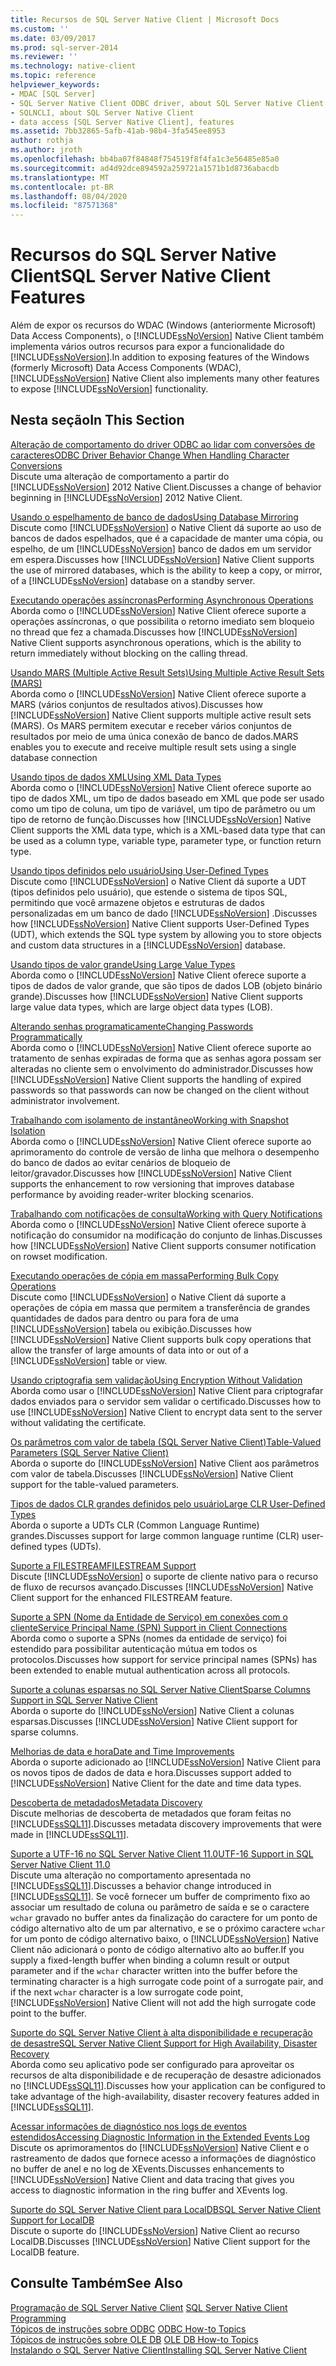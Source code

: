 ```yaml
---
title: Recursos de SQL Server Native Client | Microsoft Docs
ms.custom: ''
ms.date: 03/09/2017
ms.prod: sql-server-2014
ms.reviewer: ''
ms.technology: native-client
ms.topic: reference
helpviewer_keywords:
- MDAC [SQL Server]
- SQL Server Native Client ODBC driver, about SQL Server Native Client ODBC driver
- SQLNCLI, about SQL Server Native Client
- data access [SQL Server Native Client], features
ms.assetid: 7bb32865-5afb-41ab-98b4-3fa545ee8953
author: rothja
ms.author: jroth
ms.openlocfilehash: bb4ba07f84848f754519f8f4fa1c3e56485e85a0
ms.sourcegitcommit: ad4d92dce894592a259721a1571b1d8736abacdb
ms.translationtype: MT
ms.contentlocale: pt-BR
ms.lasthandoff: 08/04/2020
ms.locfileid: "87571368"
---
```

# <a name="sql-server-native-client-features"></a><span data-ttu-id="79f39-102">Recursos do SQL Server Native Client</span><span class="sxs-lookup"><span data-stu-id="79f39-102">SQL Server Native Client Features</span></span>
  <span data-ttu-id="79f39-103">Além de expor os recursos do WDAC (Windows (anteriormente Microsoft) Data Access Components), o [!INCLUDE[ssNoVersion](../../../includes/ssnoversion-md.md)] Native Client também implementa vários outros recursos para expor a funcionalidade do [!INCLUDE[ssNoVersion](../../../includes/ssnoversion-md.md)].</span><span class="sxs-lookup"><span data-stu-id="79f39-103">In addition to exposing features of the Windows (formerly Microsoft) Data Access Components (WDAC), [!INCLUDE[ssNoVersion](../../../includes/ssnoversion-md.md)] Native Client also implements many other features to expose [!INCLUDE[ssNoVersion](../../../includes/ssnoversion-md.md)] functionality.</span></span>  
  
## <a name="in-this-section"></a><span data-ttu-id="79f39-104">Nesta seção</span><span class="sxs-lookup"><span data-stu-id="79f39-104">In This Section</span></span>  
 [<span data-ttu-id="79f39-105">Alteração de comportamento do driver ODBC ao lidar com conversões de caracteres</span><span class="sxs-lookup"><span data-stu-id="79f39-105">ODBC Driver Behavior Change When Handling Character Conversions</span></span>](odbc-driver-behavior-change-when-handling-character-conversions.md)  
 <span data-ttu-id="79f39-106">Discute uma alteração de comportamento a partir do [!INCLUDE[ssNoVersion](../../../includes/ssnoversion-md.md)] 2012 Native Client.</span><span class="sxs-lookup"><span data-stu-id="79f39-106">Discusses a change of behavior beginning in [!INCLUDE[ssNoVersion](../../../includes/ssnoversion-md.md)] 2012 Native Client.</span></span>  
  
 [<span data-ttu-id="79f39-107">Usando o espelhamento de banco de dados</span><span class="sxs-lookup"><span data-stu-id="79f39-107">Using Database Mirroring</span></span>](using-database-mirroring.md)  
 <span data-ttu-id="79f39-108">Discute como [!INCLUDE[ssNoVersion](../../../includes/ssnoversion-md.md)] o Native Client dá suporte ao uso de bancos de dados espelhados, que é a capacidade de manter uma cópia, ou espelho, de um [!INCLUDE[ssNoVersion](../../../includes/ssnoversion-md.md)] banco de dados em um servidor em espera.</span><span class="sxs-lookup"><span data-stu-id="79f39-108">Discusses how [!INCLUDE[ssNoVersion](../../../includes/ssnoversion-md.md)] Native Client supports the use of mirrored databases, which is the ability to keep a copy, or mirror, of a [!INCLUDE[ssNoVersion](../../../includes/ssnoversion-md.md)] database on a standby server.</span></span>  
  
 [<span data-ttu-id="79f39-109">Executando operações assíncronas</span><span class="sxs-lookup"><span data-stu-id="79f39-109">Performing Asynchronous Operations</span></span>](performing-asynchronous-operations.md)  
 <span data-ttu-id="79f39-110">Aborda como o [!INCLUDE[ssNoVersion](../../../includes/ssnoversion-md.md)] Native Client oferece suporte a operações assíncronas, o que possibilita o retorno imediato sem bloqueio no thread que fez a chamada.</span><span class="sxs-lookup"><span data-stu-id="79f39-110">Discusses how [!INCLUDE[ssNoVersion](../../../includes/ssnoversion-md.md)] Native Client supports asynchronous operations, which is the ability to return immediately without blocking on the calling thread.</span></span>  
  
 [<span data-ttu-id="79f39-111">Usando MARS &#40;Multiple Active Result Sets&#41;</span><span class="sxs-lookup"><span data-stu-id="79f39-111">Using Multiple Active Result Sets &#40;MARS&#41;</span></span>](using-multiple-active-result-sets-mars.md)  
 <span data-ttu-id="79f39-112">Aborda como o [!INCLUDE[ssNoVersion](../../../includes/ssnoversion-md.md)] Native Client oferece suporte a MARS (vários conjuntos de resultados ativos).</span><span class="sxs-lookup"><span data-stu-id="79f39-112">Discusses how [!INCLUDE[ssNoVersion](../../../includes/ssnoversion-md.md)] Native Client supports multiple active result sets (MARS).</span></span> <span data-ttu-id="79f39-113">Os MARS permitem executar e receber vários conjuntos de resultados por meio de uma única conexão de banco de dados.</span><span class="sxs-lookup"><span data-stu-id="79f39-113">MARS enables you to execute and receive multiple result sets using a single database connection</span></span>  
  
 [<span data-ttu-id="79f39-114">Usando tipos de dados XML</span><span class="sxs-lookup"><span data-stu-id="79f39-114">Using XML Data Types</span></span>](using-xml-data-types.md)  
 <span data-ttu-id="79f39-115">Aborda como o [!INCLUDE[ssNoVersion](../../../includes/ssnoversion-md.md)] Native Client oferece suporte ao tipo de dados XML, um tipo de dados baseado em XML que pode ser usado como um tipo de coluna, um tipo de variável, um tipo de parâmetro ou um tipo de retorno de função.</span><span class="sxs-lookup"><span data-stu-id="79f39-115">Discusses how [!INCLUDE[ssNoVersion](../../../includes/ssnoversion-md.md)] Native Client supports the XML data type, which is a XML-based data type that can be used as a column type, variable type, parameter type, or function return type.</span></span>  
  
 [<span data-ttu-id="79f39-116">Usando tipos definidos pelo usuário</span><span class="sxs-lookup"><span data-stu-id="79f39-116">Using User-Defined Types</span></span>](using-user-defined-types.md)  
 <span data-ttu-id="79f39-117">Discute como [!INCLUDE[ssNoVersion](../../../includes/ssnoversion-md.md)] o Native Client dá suporte a UDT (tipos definidos pelo usuário), que estende o sistema de tipos SQL, permitindo que você armazene objetos e estruturas de dados personalizadas em um banco de dado [!INCLUDE[ssNoVersion](../../../includes/ssnoversion-md.md)] .</span><span class="sxs-lookup"><span data-stu-id="79f39-117">Discusses how [!INCLUDE[ssNoVersion](../../../includes/ssnoversion-md.md)] Native Client supports User-Defined Types (UDT), which extends the SQL type system by allowing you to store objects and custom data structures in a [!INCLUDE[ssNoVersion](../../../includes/ssnoversion-md.md)] database.</span></span>  
  
 [<span data-ttu-id="79f39-118">Usando tipos de valor grande</span><span class="sxs-lookup"><span data-stu-id="79f39-118">Using Large Value Types</span></span>](using-large-value-types.md)  
 <span data-ttu-id="79f39-119">Aborda como o [!INCLUDE[ssNoVersion](../../../includes/ssnoversion-md.md)] Native Client oferece suporte a tipos de dados de valor grande, que são tipos de dados LOB (objeto binário grande).</span><span class="sxs-lookup"><span data-stu-id="79f39-119">Discusses how [!INCLUDE[ssNoVersion](../../../includes/ssnoversion-md.md)] Native Client supports large value data types, which are large object data types (LOB).</span></span>  
  
 [<span data-ttu-id="79f39-120">Alterando senhas programaticamente</span><span class="sxs-lookup"><span data-stu-id="79f39-120">Changing Passwords Programmatically</span></span>](changing-passwords-programmatically.md)  
 <span data-ttu-id="79f39-121">Aborda como o [!INCLUDE[ssNoVersion](../../../includes/ssnoversion-md.md)] Native Client oferece suporte ao tratamento de senhas expiradas de forma que as senhas agora possam ser alteradas no cliente sem o envolvimento do administrador.</span><span class="sxs-lookup"><span data-stu-id="79f39-121">Discusses how [!INCLUDE[ssNoVersion](../../../includes/ssnoversion-md.md)] Native Client supports the handling of expired passwords so that passwords can now be changed on the client without administrator involvement.</span></span>  
  
 [<span data-ttu-id="79f39-122">Trabalhando com isolamento de instantâneo</span><span class="sxs-lookup"><span data-stu-id="79f39-122">Working with Snapshot Isolation</span></span>](working-with-snapshot-isolation.md)  
 <span data-ttu-id="79f39-123">Aborda como o [!INCLUDE[ssNoVersion](../../../includes/ssnoversion-md.md)] Native Client oferece suporte ao aprimoramento do controle de versão de linha que melhora o desempenho do banco de dados ao evitar cenários de bloqueio de leitor/gravador.</span><span class="sxs-lookup"><span data-stu-id="79f39-123">Discusses how [!INCLUDE[ssNoVersion](../../../includes/ssnoversion-md.md)] Native Client supports the enhancement to row versioning that improves database performance by avoiding reader-writer blocking scenarios.</span></span>  
  
 [<span data-ttu-id="79f39-124">Trabalhando com notificações de consulta</span><span class="sxs-lookup"><span data-stu-id="79f39-124">Working with Query Notifications</span></span>](working-with-query-notifications.md)  
 <span data-ttu-id="79f39-125">Aborda como o [!INCLUDE[ssNoVersion](../../../includes/ssnoversion-md.md)] Native Client oferece suporte à notificação do consumidor na modificação do conjunto de linhas.</span><span class="sxs-lookup"><span data-stu-id="79f39-125">Discusses how [!INCLUDE[ssNoVersion](../../../includes/ssnoversion-md.md)] Native Client supports consumer notification on rowset modification.</span></span>  
  
 [<span data-ttu-id="79f39-126">Executando operações de cópia em massa</span><span class="sxs-lookup"><span data-stu-id="79f39-126">Performing Bulk Copy Operations</span></span>](performing-bulk-copy-operations.md)  
 <span data-ttu-id="79f39-127">Discute como [!INCLUDE[ssNoVersion](../../../includes/ssnoversion-md.md)] o Native Client dá suporte a operações de cópia em massa que permitem a transferência de grandes quantidades de dados para dentro ou para fora de uma [!INCLUDE[ssNoVersion](../../../includes/ssnoversion-md.md)] tabela ou exibição.</span><span class="sxs-lookup"><span data-stu-id="79f39-127">Discusses how [!INCLUDE[ssNoVersion](../../../includes/ssnoversion-md.md)] Native Client supports bulk copy operations that allow the transfer of large amounts of data into or out of a [!INCLUDE[ssNoVersion](../../../includes/ssnoversion-md.md)] table or view.</span></span>  
  
 [<span data-ttu-id="79f39-128">Usando criptografia sem validação</span><span class="sxs-lookup"><span data-stu-id="79f39-128">Using Encryption Without Validation</span></span>](using-encryption-without-validation.md)  
 <span data-ttu-id="79f39-129">Aborda como usar o [!INCLUDE[ssNoVersion](../../../includes/ssnoversion-md.md)] Native Client para criptografar dados enviados para o servidor sem validar o certificado.</span><span class="sxs-lookup"><span data-stu-id="79f39-129">Discusses how to use [!INCLUDE[ssNoVersion](../../../includes/ssnoversion-md.md)] Native Client to encrypt data sent to the server without validating the certificate.</span></span>  
  
 [<span data-ttu-id="79f39-130">Os parâmetros com valor de tabela &#40;SQL Server Native Client&#41;</span><span class="sxs-lookup"><span data-stu-id="79f39-130">Table-Valued Parameters &#40;SQL Server Native Client&#41;</span></span>](table-valued-parameters-sql-server-native-client.md)  
 <span data-ttu-id="79f39-131">Aborda o suporte do [!INCLUDE[ssNoVersion](../../../includes/ssnoversion-md.md)] Native Client aos parâmetros com valor de tabela.</span><span class="sxs-lookup"><span data-stu-id="79f39-131">Discusses [!INCLUDE[ssNoVersion](../../../includes/ssnoversion-md.md)] Native Client support for the table-valued parameters.</span></span>  
  
 [<span data-ttu-id="79f39-132">Tipos de dados CLR grandes definidos pelo usuário</span><span class="sxs-lookup"><span data-stu-id="79f39-132">Large CLR User-Defined Types</span></span>](../../clr-integration-database-objects-user-defined-types/clr-user-defined-types.md)  
 <span data-ttu-id="79f39-133">Aborda o suporte a UDTs CLR (Common Language Runtime) grandes.</span><span class="sxs-lookup"><span data-stu-id="79f39-133">Discusses support for large common language runtime (CLR) user-defined types (UDTs).</span></span>  
  
 [<span data-ttu-id="79f39-134">Suporte a FILESTREAM</span><span class="sxs-lookup"><span data-stu-id="79f39-134">FILESTREAM Support</span></span>](filestream-support.md)  
 <span data-ttu-id="79f39-135">Discute [!INCLUDE[ssNoVersion](../../../includes/ssnoversion-md.md)] o suporte de cliente nativo para o recurso de fluxo de recursos avançado.</span><span class="sxs-lookup"><span data-stu-id="79f39-135">Discusses [!INCLUDE[ssNoVersion](../../../includes/ssnoversion-md.md)] Native Client support for the enhanced FILESTREAM feature.</span></span>  
  
 [<span data-ttu-id="79f39-136">Suporte a SPN &#40;Nome da Entidade de Serviço&#41; em conexões com o cliente</span><span class="sxs-lookup"><span data-stu-id="79f39-136">Service Principal Name &#40;SPN&#41; Support in Client Connections</span></span>](service-principal-name-spn-support-in-client-connections.md)  
 <span data-ttu-id="79f39-137">Aborda como o suporte a SPNs (nomes da entidade de serviço) foi estendido para possibilitar autenticação mútua em todos os protocolos.</span><span class="sxs-lookup"><span data-stu-id="79f39-137">Discusses how support for service principal names (SPNs) has been extended to enable mutual authentication across all protocols.</span></span>  
  
 [<span data-ttu-id="79f39-138">Suporte a colunas esparsas no SQL Server Native Client</span><span class="sxs-lookup"><span data-stu-id="79f39-138">Sparse Columns Support in SQL Server Native Client</span></span>](sparse-columns-support-in-sql-server-native-client.md)  
 <span data-ttu-id="79f39-139">Aborda o suporte do [!INCLUDE[ssNoVersion](../../../includes/ssnoversion-md.md)] Native Client a colunas esparsas.</span><span class="sxs-lookup"><span data-stu-id="79f39-139">Discusses [!INCLUDE[ssNoVersion](../../../includes/ssnoversion-md.md)] Native Client support for sparse columns.</span></span>  
  
 [<span data-ttu-id="79f39-140">Melhorias de data e hora</span><span class="sxs-lookup"><span data-stu-id="79f39-140">Date and Time Improvements</span></span>](date-and-time-improvements.md)  
 <span data-ttu-id="79f39-141">Aborda o suporte adicionado ao [!INCLUDE[ssNoVersion](../../../includes/ssnoversion-md.md)] Native Client para os novos tipos de dados de data e hora.</span><span class="sxs-lookup"><span data-stu-id="79f39-141">Discusses support added to [!INCLUDE[ssNoVersion](../../../includes/ssnoversion-md.md)] Native Client for the date and time data types.</span></span>  
  
 [<span data-ttu-id="79f39-142">Descoberta de metadados</span><span class="sxs-lookup"><span data-stu-id="79f39-142">Metadata Discovery</span></span>](metadata-discovery.md)  
 <span data-ttu-id="79f39-143">Discute melhorias de descoberta de metadados que foram feitas no [!INCLUDE[ssSQL11](../../../includes/sssql11-md.md)].</span><span class="sxs-lookup"><span data-stu-id="79f39-143">Discusses metadata discovery improvements that were made in [!INCLUDE[ssSQL11](../../../includes/sssql11-md.md)].</span></span>  
  
 [<span data-ttu-id="79f39-144">Suporte a UTF-16 no SQL Server Native Client 11.0</span><span class="sxs-lookup"><span data-stu-id="79f39-144">UTF-16 Support in SQL Server Native Client 11.0</span></span>](utf-16-support-in-sql-server-native-client-11-0.md)  
 <span data-ttu-id="79f39-145">Discute uma alteração no comportamento apresentada no [!INCLUDE[ssSQL11](../../../includes/sssql11-md.md)].</span><span class="sxs-lookup"><span data-stu-id="79f39-145">Discusses a behavior change introduced in [!INCLUDE[ssSQL11](../../../includes/sssql11-md.md)].</span></span> <span data-ttu-id="79f39-146">Se você fornecer um buffer de comprimento fixo ao associar um resultado de coluna ou parâmetro de saída e se o caractere `wchar` gravado no buffer antes da finalização do caractere for um ponto de código alternativo alto de um par alternativo, e se o próximo caractere `wchar` for um ponto de código alternativo baixo, o [!INCLUDE[ssNoVersion](../../../includes/ssnoversion-md.md)] Native Client não adicionará o ponto de código alternativo alto ao buffer.</span><span class="sxs-lookup"><span data-stu-id="79f39-146">If you supply a fixed-length buffer when binding a column result or output parameter and if the `wchar` character written into the buffer before the terminating character is a high surrogate code point of a surrogate pair, and if the next `wchar` character is a low surrogate code point, [!INCLUDE[ssNoVersion](../../../includes/ssnoversion-md.md)] Native Client will not add the high surrogate code point to the buffer.</span></span>  
  
 [<span data-ttu-id="79f39-147">Suporte do SQL Server Native Client à alta disponibilidade e recuperação de desastre</span><span class="sxs-lookup"><span data-stu-id="79f39-147">SQL Server Native Client Support for High Availability, Disaster Recovery</span></span>](sql-server-native-client-support-for-high-availability-disaster-recovery.md)  
 <span data-ttu-id="79f39-148">Aborda como seu aplicativo pode ser configurado para aproveitar os recursos de alta disponibilidade e de recuperação de desastre adicionados no [!INCLUDE[ssSQL11](../../../includes/sssql11-md.md)].</span><span class="sxs-lookup"><span data-stu-id="79f39-148">Discusses how your application can be configured to take advantage of the high-availability, disaster recovery features added in [!INCLUDE[ssSQL11](../../../includes/sssql11-md.md)].</span></span>  
  
 [<span data-ttu-id="79f39-149">Acessar informações de diagnóstico nos logs de eventos estendidos</span><span class="sxs-lookup"><span data-stu-id="79f39-149">Accessing Diagnostic Information in the Extended Events Log</span></span>](accessing-diagnostic-information-in-the-extended-events-log.md)  
 <span data-ttu-id="79f39-150">Discute os aprimoramentos do [!INCLUDE[ssNoVersion](../../../includes/ssnoversion-md.md)] Native Client e o rastreamento de dados que fornece acesso a informações de diagnóstico no buffer de anel e no log de XEvents.</span><span class="sxs-lookup"><span data-stu-id="79f39-150">Discusses enhancements to [!INCLUDE[ssNoVersion](../../../includes/ssnoversion-md.md)] Native Client and data tracing that gives you access to diagnostic information in the ring buffer and XEvents log.</span></span>  
  
 [<span data-ttu-id="79f39-151">Suporte do SQL Server Native Client para LocalDB</span><span class="sxs-lookup"><span data-stu-id="79f39-151">SQL Server Native Client Support for LocalDB</span></span>](sql-server-native-client-support-for-localdb.md)  
 <span data-ttu-id="79f39-152">Discute o suporte do [!INCLUDE[ssNoVersion](../../../includes/ssnoversion-md.md)] Native Client ao recurso LocalDB.</span><span class="sxs-lookup"><span data-stu-id="79f39-152">Discusses [!INCLUDE[ssNoVersion](../../../includes/ssnoversion-md.md)] Native Client support for the LocalDB feature.</span></span>  
  
## <a name="see-also"></a><span data-ttu-id="79f39-153">Consulte Também</span><span class="sxs-lookup"><span data-stu-id="79f39-153">See Also</span></span>  
 <span data-ttu-id="79f39-154">[Programação de SQL Server Native Client](../sql-server-native-client-programming.md) </span><span class="sxs-lookup"><span data-stu-id="79f39-154">[SQL Server Native Client Programming](../sql-server-native-client-programming.md) </span></span>  
 <span data-ttu-id="79f39-155">[Tópicos de instruções sobre ODBC](../../native-client-odbc-how-to/odbc-how-to-topics.md) </span><span class="sxs-lookup"><span data-stu-id="79f39-155">[ODBC How-to Topics](../../native-client-odbc-how-to/odbc-how-to-topics.md) </span></span>  
 <span data-ttu-id="79f39-156">[Tópicos de instruções sobre OLE DB](../../native-client-ole-db-how-to/ole-db-how-to-topics.md) </span><span class="sxs-lookup"><span data-stu-id="79f39-156">[OLE DB How-to Topics](../../native-client-ole-db-how-to/ole-db-how-to-topics.md) </span></span>  
 [<span data-ttu-id="79f39-157">Instalando o SQL Server Native Client</span><span class="sxs-lookup"><span data-stu-id="79f39-157">Installing SQL Server Native Client</span></span>](../applications/installing-sql-server-native-client.md)  
  
  
